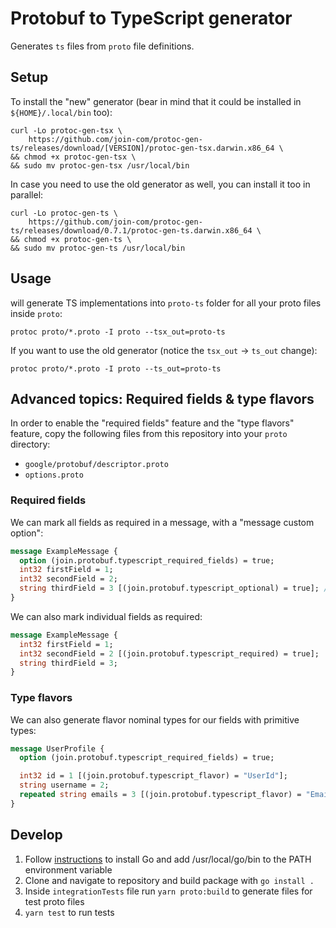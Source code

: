 # Protobuf to TypeScript generator

Generates `ts` files from `proto` file definitions.

## Setup

To install the "new" generator (bear in mind that it could be installed in `${HOME}/.local/bin` too):
```
curl -Lo protoc-gen-tsx \
    https://github.com/join-com/protoc-gen-ts/releases/download/[VERSION]/protoc-gen-tsx.darwin.x86_64 \
&& chmod +x protoc-gen-tsx \
&& sudo mv protoc-gen-tsx /usr/local/bin
```

In case you need to use the old generator as well, you can install it too in parallel:
```
curl -Lo protoc-gen-ts \
    https://github.com/join-com/protoc-gen-ts/releases/download/0.7.1/protoc-gen-ts.darwin.x86_64 \
&& chmod +x protoc-gen-ts \
&& sudo mv protoc-gen-ts /usr/local/bin
```

## Usage

will generate TS implementations into `proto-ts` folder for all your proto files inside `proto`:
```
protoc proto/*.proto -I proto --tsx_out=proto-ts
```

If you want to use the old generator (notice the `tsx_out` -> `ts_out` change):
```
protoc proto/*.proto -I proto --ts_out=proto-ts
```

## Advanced topics: Required fields & type flavors

In order to enable the "required fields" feature and the "type flavors" feature,
copy the following files from this repository into your `proto` directory:
- `google/protobuf/descriptor.proto`
- `options.proto`

### Required fields

We can mark all fields as required in a message, with a "message custom option":
```proto
message ExampleMessage {
  option (join.protobuf.typescript_required_fields) = true;
  int32 firstField = 1;
  int32 secondField = 2;
  string thirdField = 3 [(join.protobuf.typescript_optional) = true]; // We can mark fields as optional
}
```

We can also mark individual fields as required:
```proto
message ExampleMessage {
  int32 firstField = 1;
  int32 secondField = 2 [(join.protobuf.typescript_required) = true];
  string thirdField = 3;
}
```

### Type flavors

We can also generate flavor nominal types for our fields with primitive types:
```proto
message UserProfile {
  option (join.protobuf.typescript_required_fields) = true;

  int32 id = 1 [(join.protobuf.typescript_flavor) = "UserId"];
  string username = 2;
  repeated string emails = 3 [(join.protobuf.typescript_flavor) = "Email"];
}
```

## Develop

1. Follow [instructions](https://golang.org/doc/install) to install Go and add /usr/local/go/bin to the PATH environment variable
2. Clone and navigate to repository and build package with `go install .`
3. Inside `integrationTests` file run `yarn proto:build` to generate files for test proto files
4. `yarn test` to run tests
